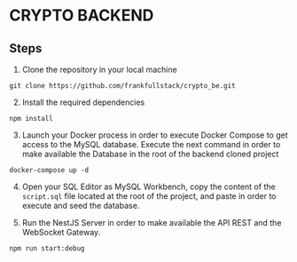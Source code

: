 # CRYPTO BACKEND

## Steps

1. Clone the repository in your local machine

```
git clone https://github.com/frankfullstack/crypto_be.git
```

2. Install the required dependencies

```
npm install
```

3. Launch your Docker process in order to execute Docker Compose to get access to the MySQL database. Execute the next command in order to make available the Database in the root of the backend cloned project

```
docker-compose up -d
```

4. Open your SQL Editor as MySQL Workbench, copy the content of the `script.sql` file located at the root of the project, and paste in order to execute and seed the database.

5. Run the NestJS Server in order to make available the API REST and the WebSocket Gateway.

```
npm run start:debug
````
